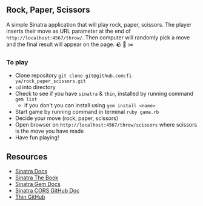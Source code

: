 ## Rock, Paper, Scissors

A simple Sinatra application that will play rock, paper, scissors. The player inserts their move as URL parameter at the end of `http://localhost:4567/throw/`. Then computer will randomly pick a move and the final result will appear on the page. :rock: :page_with_curl: :scissors:

### To play 
- Clone repository `git clone git@github.com:fi-ya/rock_paper_scissors.git`
- `cd` into directory 
- Check to see if you have `sinatra` & `thin`,  installed by running command `gem list`
  - if you don't you can install using `gem install <name>`
- Start game by running command in terminal  `ruby game.rb`
- Decide your move (rock, paper, scissors)
- Open browser on `http://localhost:4567/throw/scissors` where scissors is the move you have made
- Have fun playing!


## Resources 
- [Sinatra Docs](http://sinatrarb.com/intro.html)
- [Sinatra The Book](https://sinatra-org-book.herokuapp.com/#toc_0)
- [Sinatra Gem Docs](https://rubydoc.info/gems/sinatra)
- [Sinatra CORS GitHub Doc](https://github.com/jdesrosiers/sinatra-cors)
- [Thin GitHub](https://github.com/macournoyer/thin)